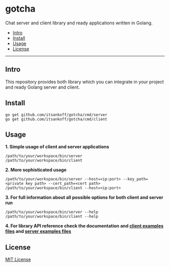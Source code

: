 # gotcha

Chat server and client library and ready applications written in Golang.
* [Intro](#intro)
* [Install](#install)
* [Usage](#usage)
* [License](#license)

---

<a name="intro">

## Intro

This repository provides both library which you can integrate in your project and ready Golang server and client.

<a name="install">

## Install

```
go get github.com/itsankoff/gotcha/cmd/server
go get github.com/itsankoff/gotcha/cmd/client
```

<a name="usage">

## Usage

**1. Simple usage of client and server applications**  
```
/path/to/your/workspace/bin/server
/path/to/your/workspace/bin/client
```

**2. More sophisticated usage**  
```
/path/to/your/workspace/bin/server --host=<ip:port> --key_path=<private key path> --cert_path=<cert path>
/path/to/your/workspace/bin/client --host=<ip:port>
```

**3. For full information about all possible options for both client and server run**  
```
/path/to/your/workspace/bin/server --help
/path/to/your/workspace/bin/client --help
```

**4. For library API reference check the documentation and
    [client examples files](https://github.com/itsankoff/gotcha/blob/master/client/client_test.go) and
    [server examples files](https://github.com/itsankoff/gotcha/blob/master/server/server_test.go)**


<a name="license">

## License
[MIT License](https://github.com/itsankoff/gotcha/blob/master/LICENSE)

